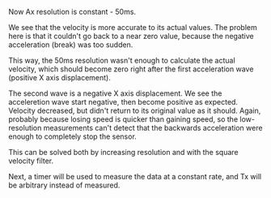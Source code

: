 Now Ax resolution is constant - 50ms.

We see that the velocity is more accurate to its actual values. The problem here is that it couldn't go back to a near zero value, because the negative acceleration (break) was too sudden.

This way, the 50ms resolution wasn't enough to calculate the actual velocity, which should become zero right after the first acceleration wave (positive X axis displacement).

The second wave is a negative X axis displacement. We see the acceleretion wave start negative, then become positive as expected. Velocity decreased, but didn't return to its original value as it should. Again, probably because losing speed is quicker than gaining speed, so the low-resolution measurements can't detect that the backwards acceleration were enough to completely stop the sensor.

This can be solved both by increasing resolution and with the square velocity filter.

Next, a timer will be used to measure the data at a constant rate, and Tx will be arbitrary instead of measured.
